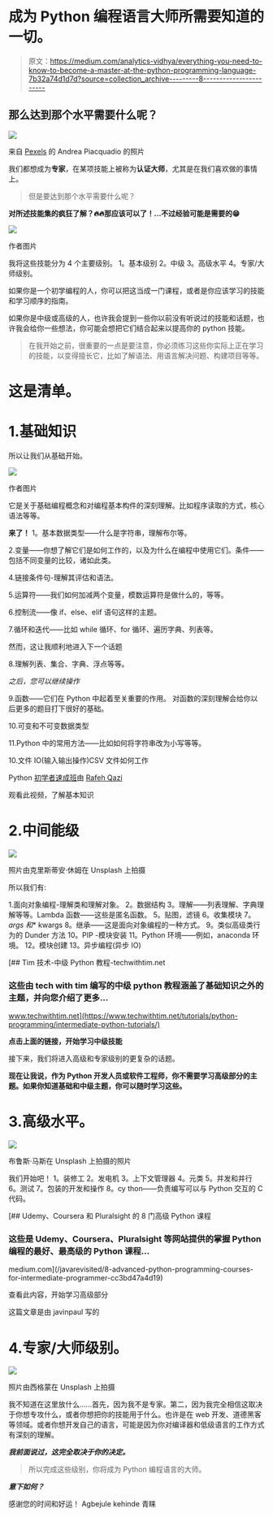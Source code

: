 # 成为 Python 编程语言大师所需要知道的一切。

> 原文：<https://medium.com/analytics-vidhya/everything-you-need-to-know-to-become-a-master-at-the-python-programming-language-7b32a74d1d7d?source=collection_archive---------8----------------------->

## 那么达到那个水平需要什么呢？

![](img/49a5f689d5637af4b78b76ee4676f5b0.png)

来自 [Pexels](https://www.pexels.com/photo/woman-in-grey-jacket-sits-on-bed-uses-grey-laptop-935743/?utm_content=attributionCopyText&utm_medium=referral&utm_source=pexels) 的 Andrea Piacquadio 的照片

我们都想成为**专家**，在某项技能上被称为**认证大师**，尤其是在我们喜欢做的事情上。

> 但是要达到那个水平需要什么呢？

**对所述技能集的疯狂了解？🔥🔥那应该可以了！...不过经验可能是需要的😁**

![](img/c05aaa2f9bb3442e54bf09b7deb77ab6.png)

作者图片

我将这些技能分为 4 个主要级别。
1。基本级别
2。中级
3。高级水平
4。专家/大师级别。

如果你是一个初学编程的人，你可以把这当成一门课程，或者是你应该学习的技能和学习顺序的指南。

如果你是中级或高级的人，也许我会提到一些你以前没有听说过的技能和话题，也许我会给你一些想法，你可能会想把它们结合起来以提高你的 python 技能。

> 在我开始之前，很重要的一点是要注意，你必须练习这些你实际上正在学习的技能，以变得擅长它，比如了解语法、用语言解决问题、构建项目等等。

# 这是清单。

# 1.基础知识

所以让我们从基础开始。

![](img/9c1c0b59f249a3724789335a4643754b.png)

作者图片

它是关于基础编程概念和对编程基本构件的深刻理解。比如程序读取的方式，核心语法等等。

**来了！**
1。基本数据类型——什么是字符串，理解布尔等。

2.变量——你想了解它们是如何工作的，以及为什么在编程中使用它们。条件——包括不同变量的比较，诸如此类。

4.链接条件句-理解其评估和语法。

5.运算符——我们如何加减两个变量，模数运算符是做什么的，等等。

6.控制流——像 if、else、elif 语句这样的主题。

7.循环和迭代——比如 while 循环、for 循环、遍历字典、列表等。

然而，这让我顺利地进入下一个话题

8.理解列表、集合、字典、浮点等等。

*之后，您可以继续操作*

9.函数——它们在 Python 中起着至关重要的作用。
对函数的深刻理解会给你以后更多的题目打下很好的基础。

10.可变和不可变数据类型

11.Python 中的常用方法——比如如何将字符串改为小写等等。

10.文件 IO(输入输出操作)CSV 文件如何工作

Python [初学者速成班](https://m.youtube.com/watch?v=4F2m91eKmts)由 [Rafeh Qazi](https://medium.com/u/c1a517a199d2?source=post_page-----7b32a74d1d7d--------------------------------)

观看此视频，了解基本知识

# 2.中间能级

![](img/96aab4b0c450f8f53bd4abcfeff43e28.png)

照片由克里斯蒂安·休姆在 Unsplash 上拍摄

所以我们有:

1.面向对象编程-理解类和理解对象。
2。数据结构
3。理解——列表理解、字典理解等等。Lambda 函数——这些是匿名函数。
5。贴图，滤镜
6。收集模块
7。*args 和** kwargs
8。继承——这是面向对象编程的一种方式。
9。类似高级类行为的 Dunder 方法
10。PIP -模块安装
11。Python 环境——例如，anaconda 环境。
12。模块创建
13。异步编程(异步 IO)

 [## Tim 技术-中级 Python 教程-techwithtim.net

### 这些由 tech with tim 编写的中级 python 教程涵盖了基础知识之外的主题，并向您介绍了更多…

www.techwithtim.net](https://www.techwithtim.net/tutorials/python-programming/intermediate-python-tutorials/) 

**点击上面的链接，开始学习中级技能**

接下来，我们将进入高级和专家级别的更复杂的话题。

**现在让我说，作为 Python 开发人员或软件工程师，你不需要学习高级部分的主题。如果你知道基础和中级主题，你可以随时学习这些。**

# 3.高级水平。

![](img/261cf48623a5a49a6e3c0ab43f51d4cb.png)

布鲁斯·马斯在 Unsplash 上拍摄的照片

我们开始吧！
1。装修工
2。发电机
3。上下文管理器 4。元类
5。并发和并行
6。测试
7。包装的开发和操作
8。cy thon——负责编写可以与 Python 交互的 C 代码。

[](/javarevisited/8-advanced-python-programming-courses-for-intermediate-programmer-cc3bd47a4d19) [## Udemy、Coursera 和 Pluralsight 的 8 门高级 Python 课程

### 这些是 Udemy、Coursera、Pluralsight 等网站提供的掌握 Python 编程的最好、最高级的 Python 课程…

medium.com](/javarevisited/8-advanced-python-programming-courses-for-intermediate-programmer-cc3bd47a4d19) 

查看此内容，开始学习高级部分

这篇文章是由 javinpaul 写的

# 4.专家/大师级别。

![](img/408ff9c0af3712e355c7287f96781069.png)

照片由西格蒙在 Unsplash 上拍摄

我不知道在这里放什么......首先，因为我不是专家。第二，因为我完全相信这取决于你想专攻什么，或者你想把你的技能用于什么。也许是在 web 开发、道德黑客等领域。或者你想开发自己的语言，可能是因为你对编译器和低级语言的工作方式有深刻的理解。

***我前面说过，这完全取决于你的决定。***

> 所以完成这些级别，你将成为 Python 编程语言的大师。

***意下如何？***

感谢您的时间和好运！
Agbejule kehinde 青睐